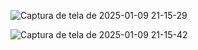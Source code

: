 ![Captura de tela de 2025-01-09 21-15-29](https://github.com/user-attachments/assets/6d220513-a7f9-4a2e-9219-f246f86e841d)


![Captura de tela de 2025-01-09 21-15-42](https://github.com/user-attachments/assets/04dff461-9482-4852-aa14-14363c0a3238)
